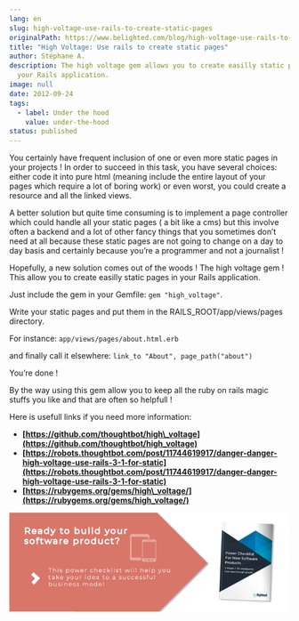 ```yaml
---
lang: en
slug: high-voltage-use-rails-to-create-static-pages
originalPath: https://www.belighted.com/blog/high-voltage-use-rails-to-create-static-pages
title: "High Voltage: Use rails to create static pages"
author: Stéphane A.
description: The high voltage gem allows you to create easilly static pages in
  your Rails application.
image: null
date: 2012-09-24
tags:
  - label: Under the hood
    value: under-the-hood
status: published
---
```

You certainly have frequent inclusion of one or even more static pages in your projects ! In order to succeed in this task, you have several choices: either code it into pure html (meaning include the entire layout of your pages which require a lot of boring work) or even worst, you could create a resource and all the linked views.

A better solution but quite time consuming is to implement a page controller which could handle all your static pages ( a bit like a cms) but this involve often a backend and a lot of other fancy things that you sometimes don’t need at all because these static pages are not going to change on a day to day basis and certainly because you’re a programmer and not a journalist !

Hopefully, a new solution comes out of the woods ! The high voltage gem ! This allow you to create easilly static pages in your Rails application.

Just include the gem in your Gemfile: `gem "high_voltage"`.

Write your static pages and put them in the RAILS\_ROOT/app/views/pages directory.

For instance: `app/views/pages/about.html.erb`

and finally call it elsewhere: `link_to "About", page_path("about")`

You’re done !

By the way using this gem allow you to keep all the ruby on rails magic stuffs you like and that are often so helpfull !

Here is usefull links if you need more information:

*   **[https://github.com/thoughtbot/high\_voltage](https://github.com/thoughtbot/high_voltage)**
*   **[https://robots.thoughtbot.com/post/11744619917/danger-danger-high-voltage-use-rails-3-1-for-static](https://robots.thoughtbot.com/post/11744619917/danger-danger-high-voltage-use-rails-3-1-for-static)**
*   **[https://rubygems.org/gems/high\_voltage/](https://rubygems.org/gems/high_voltage/)**

[![New Call-to-action](/content/images/legacy/UPTtKvQU_5rjKfQJ1Qjwk.png)](https://cta-redirect.hubspot.com/cta/redirect/1684659/fb3606cc-cc1b-47d0-ae85-2c9f69837fe2)
